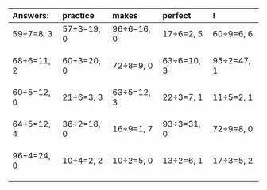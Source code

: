 | Answers: | practice | makes | perfect | ! |
| :--- | :--- | :--- | :--- | :--- |
| 59÷7=8, 3 | 57÷3=19, 0 | 96÷6=16, 0 | 17÷6=2, 5 | 60÷9=6, 6 | 
|   |   |   |   |   | 
|   |   |   |   |   | 
|   |   |   |   |   | 
| 68÷6=11, 2 | 60÷3=20, 0 | 72÷8=9, 0 | 63÷6=10, 3 | 95÷2=47, 1 | 
|   |   |   |   |   | 
|   |   |   |   |   | 
|   |   |   |   |   | 
| 60÷5=12, 0 | 21÷6=3, 3 | 63÷5=12, 3 | 22÷3=7, 1 | 11÷5=2, 1 | 
|   |   |   |   |   | 
|   |   |   |   |   | 
|   |   |   |   |   | 
| 64÷5=12, 4 | 36÷2=18, 0 | 16÷9=1, 7 | 93÷3=31, 0 | 72÷9=8, 0 | 
|   |   |   |   |   | 
|   |   |   |   |   | 
|   |   |   |   |   | 
| 96÷4=24, 0 | 10÷4=2, 2 | 10÷2=5, 0 | 13÷2=6, 1 | 17÷3=5, 2 | 
|   |   |   |   |   | 
|   |   |   |   |   | 
|   |   |   |   |   | 
